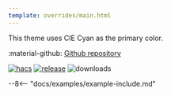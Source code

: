 ```yaml
---
template: overrides/main.html
---
```


This theme uses CIE Cyan as the primary color.

:material-github: [Github repository][m3-theme-github-url]

[![hacs][hacs-badge]][hacs-url]
[![release][release-badge]][release-url]
![downloads][downloads-badge]

--8<-- "docs/examples/example-include.md"

<!--- References to pictures... --->

[M3 Palettes]: ../assets/screenshots/m3-theme-c08-palettes.png
[M3 Surfaces]: ../assets/screenshots/m3-theme-c08-surfaces.png
[M3 Light]: ../assets/screenshots/m3-theme-c08-light.png
[M3 Dark]: ../assets/screenshots/m3-theme-c08-dark.png

[M3 Example Light]: ../assets/screenshots/m3-example-c08-light.png
[M3 Example Dark]: ../assets/screenshots/m3-example-c08-dark.png

<!--- References to external links... --->

[sak-example-12-url]: https://swiss-army-knife.docs.amoebelabs.com/examples/example-12/
[m3-theme-github-url]: https://github.com/AmoebeLabs/HA-Theme_M3-c08-cyan

<!-- Badges -->

[hacs-url]: https://github.com/hacs/default
[hacs-badge]: https://img.shields.io/badge/HACS-Default-41BDF5.svg?style=for-the-badge
[release-badge]: https://img.shields.io/github/v/release/AmoebeLabs/HA-Theme_M3-c08-cyan?style=for-the-badge
[downloads-badge]: https://img.shields.io/github/downloads/AmoebeLabs/HA-Theme_M3-c08-cyan/total?style=for-the-badge


<!-- References -->

[home-assistant]: https://www.home-assistant.io/
[home-assitant-theme-docs]: https://www.home-assistant.io/integrations/frontend/#defining-themes
[hacs]: https://hacs.xyz
[release-url]: https://github.com/AmoebeLabs/HA-Theme_M3-c08-cyan/releases
[sak-docs-url]: https://swiss-army-knife.docs.amoebelabs.com/
